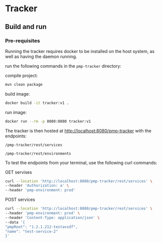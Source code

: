 # Tracker

## Build and run

### Pre-requisites

Running the tracker requires docker to be installed on the host system, as well as having the daemon running.

run the following commands in the `pmp-tracker` directory:

compile project:

```sh
mvn clean package
```

build image:

```sh
docker build -it tracker:v1 .
```

run image:

```sh
docker run --rm -p 8080:8080 tracker:v1
```

The tracker is then hosted at
<http://localhost:8080/pmp-tracker>
with the endpoints:

`/pmp-tracker/rest/services`

`/pmp-tracker/rest/environments`

To test the endpoints from your terminal, use the following curl commands:

GET servises

```sh
curl --location 'http://localhost:8080/pmp-tracker/rest/services' \
--header 'Authorization: a' \
--header 'pmp-environment: prod'
```

POST services

```sh
curl --location 'http://localhost:8080/pmp-tracker/rest/services' \
--header 'pmp-environment: prod' \
--header 'Content-Type: application/json' \
--data '{
"pmpRoot": "1.2.1.212-testavsdf",
"name": "test-service-2"
}'
```
